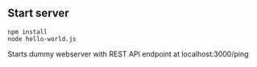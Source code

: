 ## Start server
``` 
npm install
node hello-world.js
```
Starts dummy webserver with REST API endpoint at localhost:3000/ping